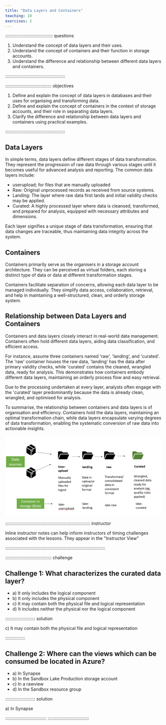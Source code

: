 ```yaml
---
title: "Data Layers and Containers"
teaching: 10
exercises: 2
---
```


:::::::::::::::::::::::::::::::::::::: questions 

1.	Understand the concept of data layers and their uses.
2.	Understand the concept of containers and their function in storage accounts.
3.	Understand the difference and relationship between different data layers and containers.


::::::::::::::::::::::::::::::::::::::::::::::::

::::::::::::::::::::::::::::::::::::: objectives

1.	Define and explain the concept of data layers in databases and their uses for organising and transforming data.
2.	Define and explain the concept of containers in the context of storage accounts, and their role in separating data layers.
3.	Clarify the difference and relationship between data layers and containers using practical examples.


::::::::::::::::::::::::::::::::::::::::::::::::
## Data Layers
In simple terms, data layers define different stages of data transformation. They represent the progression of raw data through various stages until it becomes useful for advanced analysis and reporting.
The common data layers include:
- userupload; for files that are manually uploaded
- Raw: Original unprocessed records as received from source systems.
- Landing: The layer where raw data first lands and initial validity checks may be applied.
- Curated: A highly processed layer where data is cleansed, transformed, and prepared for analysis, equipped with necessary attributes and dimensions.
  
Each layer signifies a unique stage of data transformation, ensuring that data changes are traceable, thus maintaining data integrity across the system.

## Containers
Containers primarily serve as the organisers in a storage account architecture. They can be perceived as virtual folders, each storing a distinct type of data or data at different transformation stages.

Containers facilitate separation of concerns, allowing each data layer to be managed individually. They simplify data access, collaboration, retrieval, and help in maintaining a well-structured, clean, and orderly storage system.

## Relationship between Data Layers and Containers
Containers and data layers closely interact in real-world data management. Containers often hold different data layers, aiding data classification, and efficient access.

For instance, assume three containers named 'raw', 'landing', and 'curated'. The 'raw' container houses the raw data, 'landing' has the data after primary validity checks, while 'curated' contains the cleaned, wrangled data, ready for analysis. This demonstrates how containers embody different data layers, maintaining an orderly process flow and easy retrieval.

Due to the processing undertaken at every layer, analysts often engage with the 'curated' layer predominantly because the data is already clean, wrangled, and optimised for analysis.

To summarise, the relationship between containers and data layers is of organisation and efficiency. Containers hold the data layers, maintaining an optimal transformation chain, while data layers encapsulate varying degrees of data transformation, enabling the systematic conversion of raw data into actionable insights.

![Data layers](fig/data_layers.PNG)


:::::::::::::::::::::::::::::::::::::::::::::::::::::::::::::::::::: instructor

Inline instructor notes can help inform instructors of timing challenges
associated with the lessons. They appear in the "Instructor View"

::::::::::::::::::::::::::::::::::::::::::::::::::::::::::::::::::::::::::::::::

::::::::::::::::::::::::::::::::::::: challenge 

## Challenge 1: What characterizes the curated data layer? 

- a) It only includes the logical component 
- b) It only includes the physical component 
- c) It may contain both the physical file and logical representation 
- d) It includes neither the physical nor the logical component



:::::::::::::::::::::::: solution 
 
c) It may contain both the physical file and logical representation

::::::::::::::::


## Challenge 2: Where can the views which can be consumed be located in Azure? 

- a) In Synapse 
- b) In the Sandbox Lake Production storage account 
- c) In a rawview 
- d) In the Sandbox resource group
  
:::::::::::::::::::::::: solution 

a) In Synapse 

:::::::::::::::::::::::::::::::::
:::::::::::::::::::::::::::::::::


